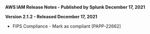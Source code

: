 **AWS IAM Release Notes - Published by Splunk December 17, 2021**
  

**Version 2.1.2 - Released December 17, 2021**

* FIPS Compliance - Mark as compliant [PAPP-22662]

